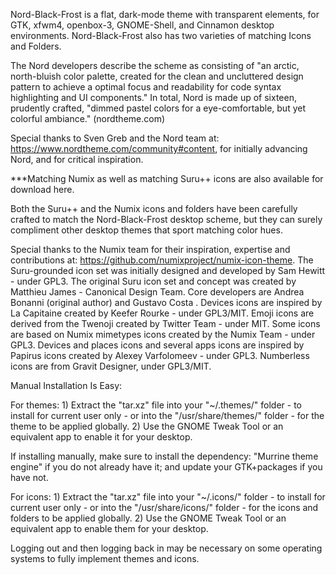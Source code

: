 Nord-Black-Frost is a flat, dark-mode theme with transparent elements, for  GTK, xfwm4, openbox-3, GNOME-Shell, and Cinnamon desktop environments. Nord-Black-Frost also has two varieties of matching Icons and Folders.

The Nord developers describe the scheme as consisting of "an arctic, north-bluish color palette, created for the clean and uncluttered design pattern to achieve a optimal focus and readability for code syntax highlighting and UI components." In total, Nord is made up of sixteen, prudently crafted, "dimmed pastel colors for a eye-comfortable, but yet colorful ambiance." (nordtheme.com)

Special thanks to Sven Greb and the Nord team at: https://www.nordtheme.com/community#content, for initially advancing Nord, and for critical inspiration. 

***Matching Numix as well as matching Suru++ icons are also available for download here.

Both the Suru++ and the Numix icons and folders have been carefully crafted to match the Nord-Black-Frost desktop scheme, but they can surely compliment other desktop themes that sport matching color hues.

Special thanks to the Numix team for their inspiration, expertise and contributions at: https://github.com/numixproject/numix-icon-theme. The Suru-grounded icon set was initially designed and developed by Sam Hewitt - under GPL3. The original Suru icon set and concept was created by Matthieu James - Canonical Design Team. Core developers are Andrea Bonanni (original author) and Gustavo Costa . Devices icons are inspired by La Capitaine created by Keefer Rourke - under GPL3/MIT. Emoji icons are derived from the Twenoji created by Twitter Team - under MIT. Some icons are based on Numix mimetypes icons created by the Numix Team - under GPL3. Devices and places icons and several apps icons are inspired by Papirus icons created by Alexey Varfolomeev - under GPL3. Numberless icons are from Gravit Designer, under GPL3/MIT.


Manual Installation Is Easy:

For themes: 1) Extract the "tar.xz" file into your "~/.themes/" folder - to install for current user only - or into the "/usr/share/themes/" folder - for the theme to be applied globally. 2) Use the GNOME Tweak Tool or an equivalent app to enable it for your desktop.

If installing manually, make sure to install the dependency: "Murrine theme engine" if you do not already have it; and update your GTK+packages if you have not.

For icons: 1) Extract the "tar.xz" file into your "~/.icons/" folder - to install for current user only - or into the "/usr/share/icons/" folder - for the icons and folders to be applied globally. 2) Use the GNOME Tweak Tool or an equivalent app to enable them for your desktop.

Logging out and then logging back in may be necessary on some operating systems to fully implement themes and icons. 
